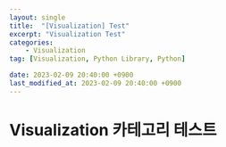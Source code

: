 ```yaml
---
layout: single
title:  "[Visualization] Test"
excerpt: "Visualization Test"
categories:
    - Visualization
tag: [Visualization, Python Library, Python]

date: 2023-02-09 20:40:00 +0900
last_modified_at: 2023-02-09 20:40:00 +0900
---
```


# Visualization 카테고리 테스트 